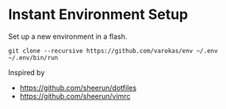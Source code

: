 Instant Environment Setup
=========================

Set up a new environment in a flash. 

    git clone --recursive https://github.com/varokas/env ~/.env
    ~/.env/bin/run

Inspired by 
* https://github.com/sheerun/dotfiles
* https://github.com/sheerun/vimrc


